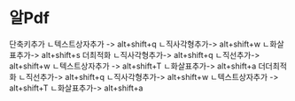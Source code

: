 # 알Pdf
단축키추가
ㄴ텍스트상자추가 -> alt+shift+q
ㄴ직사각형추가-> alt+shift+w
ㄴ화살표추가-> alt+shift+s
더최적화
ㄴ직사각형추가-> alt+shift+q
ㄴ직선추가-> alt+shift+w
ㄴ텍스트상자추가 -> alt+shift+T
ㄴ화살표추가-> alt+shift+a
더더최적화
ㄴ직선추가-> alt+shift+q
ㄴ직사각형추가-> alt+shift+w
ㄴ텍스트상자추가 -> alt+shift+T
ㄴ화살표추가-> alt+shift+a
